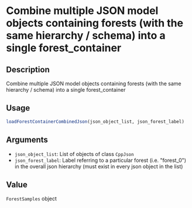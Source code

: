 # Combine multiple JSON model objects containing forests (with the same hierarchy / schema) into a single forest_container

## Description

Combine multiple JSON model objects containing forests (with the same hierarchy / schema) into a single forest_container

## Usage

```r
loadForestContainerCombinedJson(json_object_list, json_forest_label)
```

## Arguments

* `json_object_list`: List of objects of class `CppJson`
* `json_forest_label`: Label referring to a particular forest (i.e. "forest_0") in the overall json hierarchy (must exist in every json object in the list)

## Value

`ForestSamples` object

